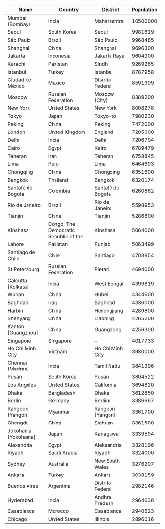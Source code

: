 | Name | Country | District | Population |
| --- | --- | --- | --- |
| Mumbai (Bombay) | India | Maharashtra | 10500000 |  |
| Seoul | South Korea | Seoul | 9981619 |  |
| São Paulo | Brazil | São Paulo | 9968485 |  |
| Shanghai | China | Shanghai | 9696300 |  |
| Jakarta | Indonesia | Jakarta Raya | 9604900 |  |
| Karachi | Pakistan | Sindh | 9269265 |  |
| Istanbul | Turkey | Istanbul | 8787958 |  |
| Ciudad de México | Mexico | Distrito Federal | 8591309 |  |
| Moscow | Russian Federation | Moscow (City) | 8389200 |  |
| New York | United States | New York | 8008278 |  |
| Tokyo | Japan | Tokyo-to | 7980230 |  |
| Peking | China | Peking | 7472000 |  |
| London | United Kingdom | England | 7285000 |  |
| Delhi | India | Delhi | 7206704 |  |
| Cairo | Egypt | Kairo | 6789479 |  |
| Teheran | Iran | Teheran | 6758845 |  |
| Lima | Peru | Lima | 6464693 |  |
| Chongqing | China | Chongqing | 6351600 |  |
| Bangkok | Thailand | Bangkok | 6320174 |  |
| Santafé de Bogotá | Colombia | Santafé de Bogotá | 6260862 |  |
| Rio de Janeiro | Brazil | Rio de Janeiro | 5598953 |  |
| Tianjin | China | Tianjin | 5286800 |  |
| Kinshasa | Congo, The Democratic Republic of the | Kinshasa | 5064000 |  |
| Lahore | Pakistan | Punjab | 5063499 |  |
| Santiago de Chile | Chile | Santiago | 4703954 |  |
| St Petersburg | Russian Federation | Pietari | 4694000 |  |
| Calcutta [Kolkata] | India | West Bengali | 4399819 |  |
| Wuhan | China | Hubei | 4344600 |  |
| Baghdad | Iraq | Baghdad | 4336000 |  |
| Harbin | China | Heilongjiang | 4289800 |  |
| Shenyang | China | Liaoning | 4265200 |  |
| Kanton [Guangzhou] | China | Guangdong | 4256300 |  |
| Singapore | Singapore | – | 4017733 |  |
| Ho Chi Minh City | Vietnam | Ho Chi Minh City | 3980000 |  |
| Chennai (Madras) | India | Tamil Nadu | 3841396 |  |
| Pusan | South Korea | Pusan | 3804522 |  |
| Los Angeles | United States | California | 3694820 |  |
| Dhaka | Bangladesh | Dhaka | 3612850 |  |
| Berlin | Germany | Berliini | 3386667 |  |
| Rangoon (Yangon) | Myanmar | Rangoon [Yangon] | 3361700 |  |
| Chengdu | China | Sichuan | 3361500 |  |
| Jokohama [Yokohama] | Japan | Kanagawa | 3339594 |  |
| Alexandria | Egypt | Aleksandria | 3328196 |  |
| Riyadh | Saudi Arabia | Riyadh | 3324000 |  |
| Sydney | Australia | New South Wales | 3276207 |  |
| Ankara | Turkey | Ankara | 3038159 |  |
| Buenos Aires | Argentina | Distrito Federal | 2982146 |  |
| Hyderabad | India | Andhra Pradesh | 2964638 |  |
| Casablanca | Morocco | Casablanca | 2940623 |  |
| Chicago | United States | Illinois | 2896016 |  |
